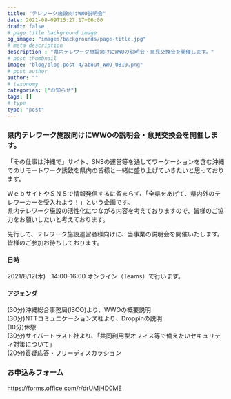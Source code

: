 ```yaml
---
title: "テレワーク施設向けWWO説明会"
date: 2021-08-09T15:27:17+06:00
draft: false
# page title background image
bg_image: "images/backgrounds/page-title.jpg"
# meta description
description : "県内テレワーク施設向けにWWOの説明会・意見交換会を開催します。"
# post thumbnail
image: "blog/blog-post-4/about_WWO_0810.png"
# post author
author: ""
# taxonomy
categories: ["お知らせ"]
tags: []
# type
type: "post"
---
```


### 県内テレワーク施設向けにWWOの説明会・意見交換会を開催します。
「その仕事は沖縄で」サイト、SNSの運営等を通してワーケーションを含む沖縄でのリモートワーク誘致を県内の皆様と一緒に盛り上げていきたいと思っております。

ＷｅｂサイトやＳＮＳで情報発信するに留まらず、「全県をあげて、県内外のテレワーカーを受入れよう！」という企画です。  
県内テレワーク施設の活性化につながる内容を考えておりますので、皆様のご協力をお願いしたいと考えております。

先行して、テレワーク施設運営者様向けに、当事業の説明会を開催いたします。  
皆様のご参加お待ちしております。

#### 日時
2021/8/12(木)　14:00-16:00
オンライン（Teams）で行います。

#### アジェンダ
(30分)沖縄総合事務局(ISCO)より、WWOの概要説明  
(30分)NTTコミュニケーションズ社より、Droppinの説明  
(10分)休憩  
(30分)サイバートラスト社より、「共同利用型オフィス等で備えたいセキュリティ対策について」  
(20分)質疑応答・フリーディスカッション

### お申込みフォーム
https://forms.office.com/r/drUMjHD0ME